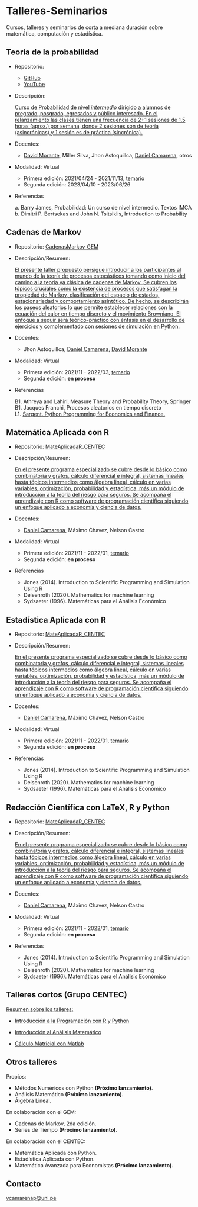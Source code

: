 # Talleres-Seminarios

Cursos, talleres y seminarios de corta a mediana duración sobre matemática, computación y estadística.



## Teoría de la probabilidad

- Repositorio: 
 
   - [GitHub](Probabilidad_GEM/)
   - [YouTube](https://www.youtube.com/playlist?list=PLYeULBCgR9DXFIZY_tX-FCOocFPqfu2IQ)

- Descripción: 
   
   [Curso de Probabilidad de nivel *intermedio* dirigido a alumnos de pregrado, posgrado, egresados y público interesado. En el relanzamiento las clases tienen una frecuencia de 2+1 sesiones de 1.5 horas (aprox.) por semana, donde 2 sesiones son de teoría (asincrónicas) y 1 sesión es de práctica (sincrónica).](https://www.facebook.com/GEMFCUNI/posts/pfbid025QnWHQb9F6HdTH8HNZiqf6SL1T19WXqCrdWwm41ccxiccLfUUBca9czd3AtG4Z3ul)

 - Docentes: 

   - [David Morante](https://github.com/Dlay05), Miller Silva, Jhon Astoquillca, [Daniel Camarena](https://github.com/DanielCamarena), otros

- Modalidad: Virtual

   - Primera edición: 2021/04/24 - 2021/11/13, [temario](https://drive.google.com/file/d/17OO3J11IpbBZYR6gERC-9_4Fh7VSzvHp/view?usp=share_link)
   - Segunda edición: 2023/04/10 - 2023/06/26

- Referencias
   
   a. Barry James, Probabilidad: Un curso de nivel intermedio. Textos IMCA <br>
   b. Dimitri P. Bertsekas and John N. Tsitsiklis, Introduction to Probability <br>


## Cadenas de Markov

- Repositorio: [CadenasMarkov_GEM](CadenasMarkov_GEM/)

- Descripción/Resumen: 
   
   [El presente taller propuesto persigue introducir a los participantes al mundo de la teoría de procesos estocásticos tomando como inicio del camino a la teoría ya clásica de cadenas de Markov. Se cubren los tópicos cruciales como la existencia de procesos que satisfagan la propiedad de Markov, clasificación del espacio de estados, estacionariedad y comportamiento asintótico. De hecho, se describirán los paseos aleatorios lo que permite establecer relaciones con la ecuación del calor en tiempo discreto y el movimiento Browniano. El enfoque a seguir será teórico-práctico con énfasis en el desarrollo de ejercicios y complementado con sesiones de simulación en Python.](https://www.facebook.com/GEMFCUNI/posts/pfbid0axQFuTPstJ6ErGkQgcYCQp5dgt2Kmou9Fp5NiwwxVtvVmohyUActGWZn4QP8cFAEl)

- Docentes: 

   - Jhon Astoquillca, [Daniel Camarena](https://github.com/DanielCamarena), [David Morante](https://github.com/Dlay05)
 
- Modalidad: Virtual

   - Primera edición: 2021/11 - 2022/03, [temario](https://drive.google.com/file/d/1UlCFuK2Tdc7fmFs4SE6qoFF_5qrAV78V/view?usp=share_link)
   - Segunda edición: **en proceso**
   
- Referencias
   
   B1. Athreya and Lahiri, Measure Theory and Probability Theory, Springer <br>
   B1. Jacques Franchi, Procesos aleatorios en tiempo discreto <br>
   L1. [Sargent. Python Programming for Economics and Finance.](https://python-programming.quantecon.org/intro.html) <br>


## Matemática Aplicada con R

- Repositorio: [MateAplicadaR_CENTEC](MateAplicadaR_CENTEC/)

- Descripción/Resumen: 
   
   [ En el presente programa especializado se cubre desde lo básico como combinatoria y grafos, cálculo diferencial e integral, sistemas lineales hasta tópicos intermedios como álgebra lineal, cálculo en varias variables, optimización, probabilidad y estadística, más un módulo de introducción a la teoría del riesgo para seguros. Se acompaña el aprendizaje con R como software de programación científica siguiendo un enfoque aplicado a economía y ciencia de datos.](https://www.facebook.com/GEMFCUNI/posts/pfbid0axQFuTPstJ6ErGkQgcYCQp5dgt2Kmou9Fp5NiwwxVtvVmohyUActGWZn4QP8cFAEl)

- Docentes:

   - [Daniel Camarena](https://github.com/DanielCamarena), Máximo Chavez, Nelson Castro
 
- Modalidad: Virtual

   - Primera edición: 2021/11 - 2022/01, [temario](https://drive.google.com/file/d/1kFZ-oqUC_OeHs4rXcTd3G6RD1Rq0WpIO/view?usp=sharing)
   - Segunda edición: **en proceso**
   
- Referencias
   
   - Jones (2014). Introduction to Scientific Programming and Simulation Using R
   - Deisenroth (2020). Mathematics for machine learning
   - Sydsaeter (1996). Matemáticas para el Análisis Económico

## Estadística Aplicada con R

- Repositorio: [MateAplicadaR_CENTEC](MateAplicadaR_CENTEC/)

- Descripción/Resumen: 
   
   [ En el presente programa especializado se cubre desde lo básico como combinatoria y grafos, cálculo diferencial e integral, sistemas lineales hasta tópicos intermedios como álgebra lineal, cálculo en varias variables, optimización, probabilidad y estadística, más un módulo de introducción a la teoría del riesgo para seguros. Se acompaña el aprendizaje con R como software de programación científica siguiendo un enfoque aplicado a economía y ciencia de datos.](https://www.facebook.com/GEMFCUNI/posts/pfbid0axQFuTPstJ6ErGkQgcYCQp5dgt2Kmou9Fp5NiwwxVtvVmohyUActGWZn4QP8cFAEl)

- Docentes:

   - [Daniel Camarena](https://github.com/DanielCamarena), Máximo Chavez, Nelson Castro
 
- Modalidad: Virtual

   - Primera edición: 2021/11 - 2022/01, [temario](https://drive.google.com/file/d/1kFZ-oqUC_OeHs4rXcTd3G6RD1Rq0WpIO/view?usp=sharing)
   - Segunda edición: **en proceso**
   
- Referencias
   
   - Jones (2014). Introduction to Scientific Programming and Simulation Using R
   - Deisenroth (2020). Mathematics for machine learning
   - Sydsaeter (1996). Matemáticas para el Análisis Económico

## Redacción Científica con LaTeX, R y Python

- Repositorio: [MateAplicadaR_CENTEC](MateAplicadaR_CENTEC/)

- Descripción/Resumen: 
   
   [ En el presente programa especializado se cubre desde lo básico como combinatoria y grafos, cálculo diferencial e integral, sistemas lineales hasta tópicos intermedios como álgebra lineal, cálculo en varias variables, optimización, probabilidad y estadística, más un módulo de introducción a la teoría del riesgo para seguros. Se acompaña el aprendizaje con R como software de programación científica siguiendo un enfoque aplicado a economía y ciencia de datos.](https://www.facebook.com/GEMFCUNI/posts/pfbid0axQFuTPstJ6ErGkQgcYCQp5dgt2Kmou9Fp5NiwwxVtvVmohyUActGWZn4QP8cFAEl)

- Docentes:

   - [Daniel Camarena](https://github.com/DanielCamarena), Máximo Chavez, Nelson Castro
 
- Modalidad: Virtual

   - Primera edición: 2021/11 - 2022/01, [temario](https://drive.google.com/file/d/1kFZ-oqUC_OeHs4rXcTd3G6RD1Rq0WpIO/view?usp=sharing)
   - Segunda edición: **en proceso**
   
- Referencias
   
   - Jones (2014). Introduction to Scientific Programming and Simulation Using R
   - Deisenroth (2020). Mathematics for machine learning
   - Sydsaeter (1996). Matemáticas para el Análisis Económico


## Talleres cortos (Grupo CENTEC)

[Resumen sobre los talleres:](https://github.com/DanielCamarena/Cursos-Talleres/blob/main/TalleresCortos_CENTEC/README.md)

- [Introducción a la Programación con R y Python](https://github.com/DanielCamarena/Cursos-Talleres/tree/main/TalleresCortos_CENTEC/IntroProgramacion_CENTEC.md)

- [Introducción al Análisis Matemático](https://github.com/DanielCamarena/Cursos-Talleres/blob/main/TalleresCortos_CENTEC/IntroAnalisis_CENTEC.md)

- [Cálculo Matricial con Matlab](https://github.com/DanielCamarena/Cursos-Talleres/tree/main/TalleresCortos_CENTEC/CalculoMatricial_CENTEC.md)


## Otros talleres

Propios: 

- Métodos Numéricos con Python **(Próximo lanzamiento)**.
- Análisis Matemático **(Próximo lanzamiento)**.
- Álgebra Lineal.

En colaboración con el GEM:

- Cadenas de Markov, 2da edición.
- Series de Tiempo **(Próximo lanzamiento)**.

En colaboración con el CENTEC:

- Matemática Aplicada con Python.
- Estadística Aplicada con Python.
- Matemática Avanzada para Economistas **(Próximo lanzamiento)**.


## Contacto

vcamarenap@uni.pe
